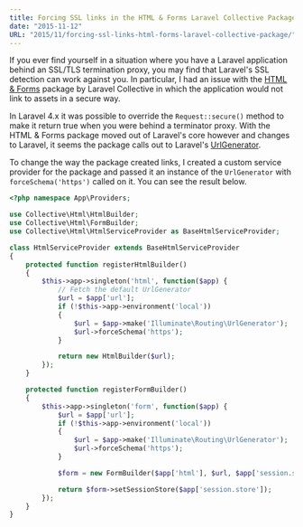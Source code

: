 ```yaml
---
title: Forcing SSL links in the HTML & Forms Laravel Collective Package
date: "2015-11-12"
URL: "2015/11/forcing-ssl-links-html-forms-laravel-collective-package/"
---
```


If you ever find yourself in a situation where you have a Laravel application behind an SSL/TLS termination proxy, you may find that Laravel's SSL detection can work against you. In particular, I had an issue with the [HTML & Forms](http://laravelcollective.com/docs/5.1/html) package by Laravel Collective in which the application would not link to assets in a secure way.

In Laravel 4.x it was possible to override the `Request::secure()` method to make it return true when you were behind a terminator proxy. With the HTML & Forms package moved out of Laravel's core however and changes to Laravel, it seems the package calls out to Laravel's [UrlGenerator](http://laravel.com/api/5.1/Illuminate/Routing/UrlGenerator.html).

To change the way the package created links, I created a custom service provider for the package and passed it an instance of the `UrlGenerator` with `forceSchema('https')` called on it. You can see the result below.

```php
<?php namespace App\Providers;

use Collective\Html\HtmlBuilder;
use Collective\Html\FormBuilder;
use Collective\Html\HtmlServiceProvider as BaseHtmlServiceProvider;

class HtmlServiceProvider extends BaseHtmlServiceProvider
{
    protected function registerHtmlBuilder()
    {
        $this->app->singleton('html', function($app) {
            // Fetch the default UrlGenerator
            $url = $app['url'];
            if (!$this->app->environment('local'))
            {
                $url = $app->make('Illuminate\Routing\UrlGenerator');
                $url->forceSchema('https');
            }

            return new HtmlBuilder($url);
        });
    }

    protected function registerFormBuilder()
    {
        $this->app->singleton('form', function($app) {
            $url = $app['url'];
            if (!$this->app->environment('local'))
            {
                $url = $app->make('Illuminate\Routing\UrlGenerator');
                $url->forceSchema('https');
            }

            $form = new FormBuilder($app['html'], $url, $app['session.store']->getToken());

            return $form->setSessionStore($app['session.store']);
        });
    }
}
```
